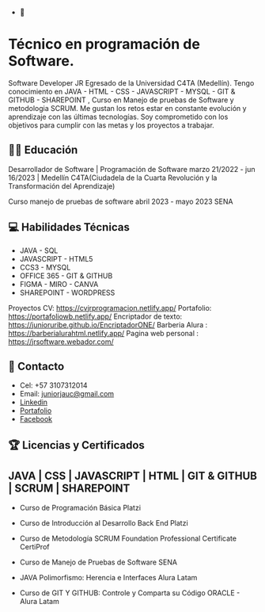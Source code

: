 - 👋 <Hola Mundo>
<h1>Técnico en programación de Software.</h1>

 Software Developer JR Egresado de la Universidad C4TA (Medellín). Tengo conocimiento en JAVA - HTML - CSS - JAVASCRIPT - MYSQL - GIT & GITHUB - SHAREPOINT , Curso en Manejo de pruebas de Software y metodologia SCRUM. Me gustan los retos estar en constante evolución y aprendizaje con las últimas tecnologías. Soy comprometido con los objetivos para cumplir con las metas y los proyectos a trabajar.

## :man_student:  Educación
Desarrollador de Software | Programación de Software
marzo 21/2022 - jun 16/2023 | Medellín
C4TA(Ciudadela de la Cuarta Revolución y la Transformación del Aprendizaje)

Curso manejo de pruebas de software 
abril 2023 - mayo 2023
SENA

## :computer:  Habilidades Técnicas
- JAVA - SQL
- JAVASCRIPT - HTML5
- CCS3 - MYSQL
- OFFICE 365 - GIT & GITHUB
- FIGMA - MIRO - CANVA
- SHAREPOINT - WORDPRESS

 Proyectos 
  CV: https://cvjrprogramacion.netlify.app/
  Portafolio: https://portafoliowb.netlify.app/
  Encriptador de texto: https://junioruribe.github.io/EncriptadorONE/
  Barberia Alura : https://barberialurahtml.netlify.app/
  Pagina web personal : https://jrsoftware.webador.com/
  
## :pushpin:  Contacto
- Cel: +57 3107312014
- Email: <a href="juniorjauc@gmail.com" target="_blank">juniorjauc@gmail.com</a>
- <a href="https://www.linkedin.com/in/programadorjr/">Linkedin</a>
- <a href="portafoliowb.netlify.app">Portafolio</a>
- <a href="https://www.facebook.com/junioruribec">Facebook</a>


## :trophy: Licencias y Certificados

## JAVA | CSS | JAVASCRIPT | HTML | GIT & GITHUB | SCRUM | SHAREPOINT

- Curso de Programación Básica Platzi

- Curso de Introducción al Desarrollo Back End Platzi

- Curso de Metodología SCRUM Foundation Professional Certificate CertiProf

- Curso de Manejo de Pruebas de Software SENA

-  JAVA Polimorfismo: Herencia e Interfaces Alura Latam

- Curso de GIT Y GITHUB: Controle y Comparta su Código ORACLE - Alura Latam

<!---
junioruribe/junioruribe is a ✨ special ✨ repository because its `README.md` (this file) appears on your GitHub profile.
You can click the Preview link to take a look at your changes.
--->
